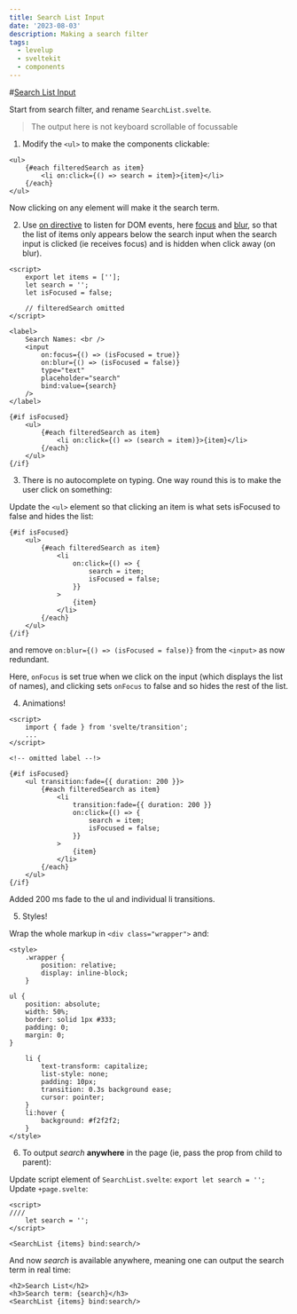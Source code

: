 ```yaml
---
title: Search List Input
date: '2023-08-03'
description: Making a search filter
tags:
  - levelup
  - sveltekit
  - components
---
```

#[Search List Input](https://levelup.video/tutorials/building-svelte-components/search-list-input)

Start from search filter, and rename ```SearchList.svelte```.
>The output here is not keyboard scrollable of focussable


1. Modify the ```<ul>``` to make the components clickable:

```
<ul>
	{#each filteredSearch as item}
		<li on:click={() => search = item}>{item}</li>
	{/each}
</ul>
```

Now clicking on any element will make it the search term.

2. Use [on directive](https://svelte.dev/docs/element-directives#on-eventname) to listen for DOM events, here [focus](g/en-US/docs/Web/API/HTMLElement/focus) and [blur](https://developer.mozilla.org/en-US/docs/Web/API/HTMLElement/blur), so that the list of items only appears below the search input when the search input is clicked (ie receives focus) and is hidden when click away (on blur).

```
<script>
	export let items = [''];
	let search = '';
	let isFocused = false;

	// filteredSearch omitted
</script>

<label>
	Search Names: <br />
	<input
		on:focus={() => (isFocused = true)}
		on:blur={() => (isFocused = false)}
		type="text"
		placeholder="search"
		bind:value={search}
	/>
</label>

{#if isFocused}
	<ul>
		{#each filteredSearch as item}
			<li on:click={() => (search = item)}>{item}</li>
		{/each}
	</ul>
{/if}
```

3. There is no autocomplete on typing. One way round this is to make the user click on something:

Update the ```<ul>``` element so that clicking an item is what sets isFocused to false and hides the list:
```
{#if isFocused}
	<ul>
		{#each filteredSearch as item}
			<li
				on:click={() => {
					search = item;
					isFocused = false;
				}}
			>
				{item}
			</li>
		{/each}
	</ul>
{/if}
```

and remove ```on:blur={() => (isFocused = false)}``` from the ```<input>``` as now redundant.

Here, ```onFocus``` is set true when we click on the input (which displays the list of names), and clicking sets ```onFocus``` to false and so hides the rest of the list.

4. Animations!

```
<script>
	import { fade } from 'svelte/transition';
	...
</script>

<!-- omitted label --!>

{#if isFocused}
	<ul transition:fade={{ duration: 200 }}>
		{#each filteredSearch as item}
			<li
				transition:fade={{ duration: 200 }}
				on:click={() => {
					search = item;
					isFocused = false;
				}}
			>
				{item}
			</li>
		{/each}
	</ul>
{/if}
```

Added 200 ms fade to the ul and individual li transitions.

5. Styles!

Wrap the whole markup in ```<div class="wrapper">``` and:

```
<style>
	.wrapper {
		position: relative;
		display: inline-block;
	}

ul {
	position: absolute;
	width: 50%;
	border: solid 1px #333;
	padding: 0;
	margin: 0;
}

	li {
		text-transform: capitalize;
		list-style: none;
		padding: 10px;
		transition: 0.3s background ease;
		cursor: pointer;
	}
	li:hover {
		background: #f2f2f2;
	}
</style>
```

6. To output _search_ **anywhere** in the page (ie, pass the prop from child to parent):

Update script element of ```SearchList.svelte```: ```export let search = '';```
Update ```+page.svelte```:

```
<script>
////
    let search = '';
</script>

<SearchList {items} bind:search/>

```

And now _search_ is available anywhere, meaning one can output the search term in real time:

```
<h2>Search List</h2>
<h3>Search term: {search}</h3>
<SearchList {items} bind:search/>
```
